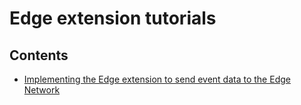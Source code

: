 # Edge extension tutorials

## Contents
* [Implementing the Edge extension to send event data to the Edge Network](./edge-send-event-tutorial.md)
